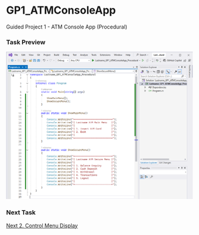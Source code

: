 # GP1_ATMConsoleApp
Guided Project 1 - ATM Console App (Procedural)

### Task Preview
![Task 1](./Task1_Preview.PNG)

### Next Task
[Next 2. Control Menu Display](https://github.com/clydeatmcm/GP1_ATMConsoleApp/blob/2.-Control-Menu-Display/README.md)

